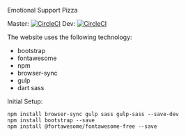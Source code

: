 Emotional Support Pizza

Master: [![CircleCI](https://circleci.com/gh/IamMrCupp/esp-project/tree/master.svg?style=svg)](https://circleci.com/gh/IamMrCupp/esp-project/tree/master)
Dev: [![CircleCI](https://circleci.com/gh/IamMrCupp/esp-project/tree/master.svg?style=svg)](https://circleci.com/gh/IamMrCupp/esp-project/tree/dev)


The website uses the following technology:
- bootstrap
- fontawesome
- npm
- browser-sync
- gulp
- dart sass
  
Initial Setup:
``` 
npm install browser-sync gulp sass gulp-sass --save-dev
npm install bootstrap --save
npm install @fortawesome/fontawesome-free --save 
```